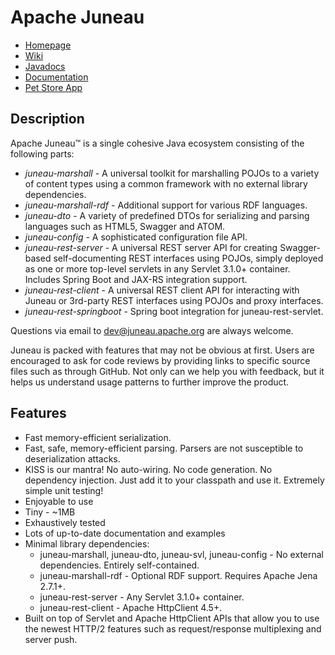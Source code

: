 <!--
 ***************************************************************************************************************************
 * Licensed to the Apache Software Foundation (ASF) under one or more contributor license agreements.  See the NOTICE file *
 * distributed with this work for additional information regarding copyright ownership.  The ASF licenses this file        *
 * to you under the Apache License, Version 2.0 (the "License"); you may not use this file except in compliance            *
 * with the License.  You may obtain a copy of the License at                                                              *
 *                                                                                                                         *
 *  http://www.apache.org/licenses/LICENSE-2.0                                                                             *
 *                                                                                                                         *
 * Unless required by applicable law or agreed to in writing, software distributed under the License is distributed on an  *
 * "AS IS" BASIS, WITHOUT WARRANTIES OR CONDITIONS OF ANY KIND, either express or implied.  See the License for the        *
 * specific language governing permissions and limitations under the License.                                              *
 ***************************************************************************************************************************
-->

# Apache Juneau

* [Homepage](https://juneau.apache.org/)
* [Wiki](https://github.com/apache/juneau/wiki)
* [Javadocs](https://juneau.apache.org/site/apidocs-9.0-B1/index.html)
* [Documentation](https://juneau.apache.org/site/apidocs-9.0-B1/overview-summary.html#overview.description)
* [Pet Store App](https://github.com/apache/juneau-petstore)

## Description

Apache Juneau™ is a single cohesive Java ecosystem consisting of the following parts:

* _juneau-marshall_	- A universal toolkit for marshalling POJOs to a variety of content types using a common framework with no external library dependencies.
* *juneau-marshall-rdf*	- Additional support for various RDF languages.
* *juneau-dto*	- A variety of predefined DTOs for serializing and parsing languages such as HTML5, Swagger and ATOM.
* *juneau-config*	- A sophisticated configuration file API.
* *juneau-rest-server*	- A universal REST server API for creating Swagger-based self-documenting REST interfaces using POJOs, simply deployed as one or more top-level servlets in any Servlet 3.1.0+ container. Includes Spring Boot and JAX-RS integration support.
* *juneau-rest-client* - A universal REST client API for interacting with Juneau or 3rd-party REST interfaces using POJOs and proxy interfaces.
* *juneau-rest-springboot* - Spring boot integration for juneau-rest-servlet. 

Questions via email to dev@juneau.apache.org are always welcome.

Juneau is packed with features that may not be obvious at first. Users are encouraged to ask for code reviews by providing links to specific source files such as through GitHub. Not only can we help you with feedback, but it helps us understand usage patterns to further improve the product.

## Features
* Fast memory-efficient serialization.
* Fast, safe, memory-efficient parsing. Parsers are not susceptible to deserialization attacks.
* KISS is our mantra! No auto-wiring. No code generation. No dependency injection. Just add it to your classpath and use it. Extremely simple unit testing!
* Enjoyable to use
* Tiny - ~1MB
* Exhaustively tested
* Lots of up-to-date documentation and examples
* Minimal library dependencies:
   * juneau-marshall, juneau-dto, juneau-svl, juneau-config - No external dependencies. Entirely self-contained.
   * juneau-marshall-rdf - Optional RDF support. Requires Apache Jena 2.7.1+.
   * juneau-rest-server - Any Servlet 3.1.0+ container.
   * juneau-rest-client - Apache HttpClient 4.5+.
* Built on top of Servlet and Apache HttpClient APIs that allow you to use the newest HTTP/2 features such as request/response multiplexing and server push.
